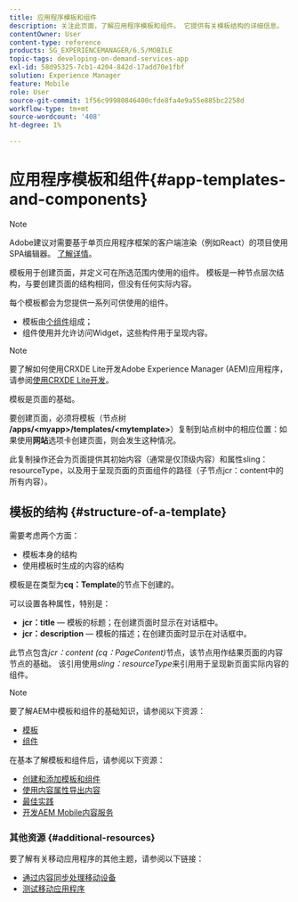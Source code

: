 ```yaml
---
title: 应用程序模板和组件
description: 关注此页面，了解应用程序模板和组件。 它提供有关模板结构的详细信息。
contentOwner: User
content-type: reference
products: SG_EXPERIENCEMANAGER/6.5/MOBILE
topic-tags: developing-on-demand-services-app
exl-id: 58d95325-7cb1-4204-842d-17add70e1fbf
solution: Experience Manager
feature: Mobile
role: User
source-git-commit: 1f56c99980846400cfde8fa4e9a55e885bc2258d
workflow-type: tm+mt
source-wordcount: '408'
ht-degree: 1%

---
```


# 应用程序模板和组件{#app-templates-and-components}

>[!NOTE]
>
>Adobe建议对需要基于单页应用程序框架的客户端渲染（例如React）的项目使用SPA编辑器。 [了解详情](/help/sites-developing/spa-overview.md)。

模板用于创建页面，并定义可在所选范围内使用的组件。 模板是一种节点层次结构，与要创建页面的结构相同，但没有任何实际内容。

每个模板都会为您提供一系列可供使用的组件。

* 模板由[个组件](/help/sites-developing/components.md)组成；
* 组件使用并允许访问Widget，这些构件用于呈现内容。

>[!NOTE]
>
>要了解如何使用CRXDE Lite开发Adobe Experience Manager (AEM)应用程序，请参阅[使用CRXDE Lite开发](/help/sites-developing/developing-with-crxde-lite.md)。

模板是页面的基础。

要创建页面，必须将模板（节点树&#x200B;**/apps/&lt;myapp>/templates/&lt;mytemplate>**）复制到站点树中的相应位置：如果使用&#x200B;**网站**&#x200B;选项卡创建页面，则会发生这种情况。

此复制操作还会为页面提供其初始内容（通常是仅顶级内容）和属性sling：resourceType，以及用于呈现页面的页面组件的路径（子节点jcr：content中的所有内容）。

## 模板的结构 {#structure-of-a-template}

需要考虑两个方面：

* 模板本身的结构
* 使用模板时生成的内容的结构

模板是在类型为&#x200B;**cq：Template**&#x200B;的节点下创建的。

可以设置各种属性，特别是：

* **jcr：title** — 模板的标题；在创建页面时显示在对话框中。
* **jcr：description** — 模板的描述；在创建页面时显示在对话框中。

此节点包含&#x200B;*jcr：content (cq：PageContent)*&#x200B;节点，该节点用作结果页面的内容节点的基础。 该引用使用&#x200B;*sling：resourceType*&#x200B;来引用用于呈现新页面实际内容的组件。

>[!NOTE]
>
>要了解AEM中模板和组件的基础知识，请参阅以下资源：
>
>* [模板](/help/sites-developing/templates.md)
>* [组件](/help/sites-developing/components.md)
>

在基本了解模板和组件后，请参阅以下资源：

* [创建和添加模板和组件](/help/mobile/mobile-ondemand-app-templates.md)
* [使用内容属性导出内容](/help/mobile/on-demand-content-properties-exporting.md)
* [最佳实践](/help/mobile/best-practices-aem-mobile.md)
* [开发AEM Mobile内容服务](/help/mobile/developing-content-services.md)

### 其他资源 {#additional-resources}

要了解有关移动应用程序的其他主题，请参阅以下链接：

* [通过内容同步处理移动设备](/help/mobile/mobile-ondemand-contentsync.md)
* [测试移动应用程序](/help/mobile/develop-mobile-apps-testing.md)
